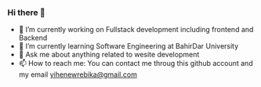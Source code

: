 ### Hi there 👋



- 🔭 I’m currently working on Fullstack development including frontend and Backend
- 🌱 I’m currently learning Software Engineering at BahirDar University
- 💬 Ask me about anything related to wesite development
- 📫 How to reach me: You can contact me throug this github account and my email yihenewrebika@gmail.com

